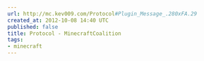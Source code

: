 ```yaml
---
url: http://mc.kev009.com/Protocol#Plugin_Message_.280xFA.29
created_at: 2012-10-08 14:40 UTC
published: false
title: Protocol - MinecraftCoalition
tags:
- minecraft
---
```



